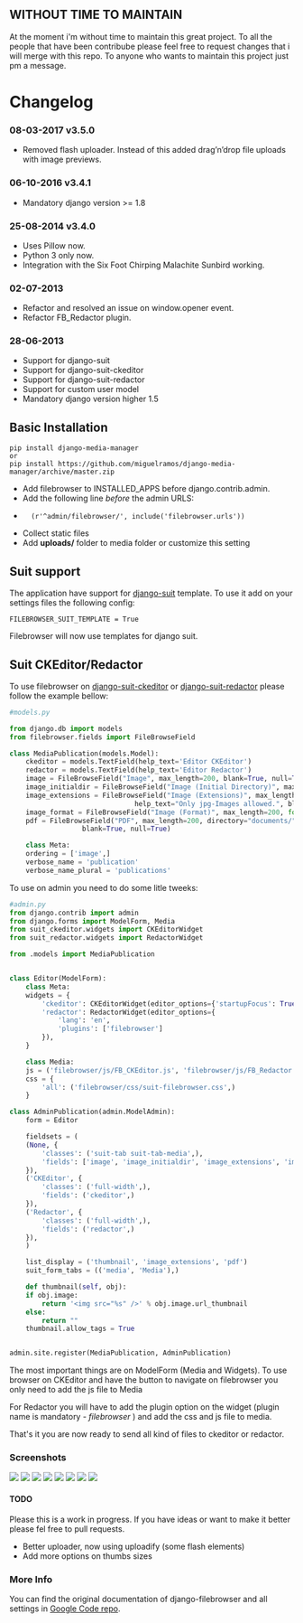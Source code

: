 ## WITHOUT TIME TO MAINTAIN

At the moment i'm without time to maintain this great project. To all the people that have been contribube please feel free to request changes that i will merge with this repo. To anyone who wants to maintain this project just pm a message.

# Changelog

### 08-03-2017 v3.5.0
*   Removed flash uploader. Instead of this added drag’n’drop file uploads with image previews.

### 06-10-2016 v3.4.1
*   Mandatory django version >= 1.8

### 25-08-2014 v3.4.0
*   Uses Pillow now.
*   Python 3 only now.
*   Integration with the Six Foot Chirping Malachite Sunbird working.

### 02-07-2013
*   Refactor and resolved an issue on window.opener event.
*   Refactor FB_Redactor plugin.

### 28-06-2013

*   Support for django-suit
*   Support for django-suit-ckeditor
*   Support for django-suit-redactor
*   Support for custom user model
*   Mandatory django version higher 1.5

## Basic Installation

    pip install django-media-manager
    or
    pip install https://github.com/miguelramos/django-media-manager/archive/master.zip

*   Add filebrowser to INSTALLED_APPS before django.contrib.admin.
*   Add the following line _before_ the admin URLS:
*       (r'^admin/filebrowser/', include('filebrowser.urls'))
*   Collect static files
*   Add __uploads/__ folder to media folder or customize this setting

## Suit support
The application have support for [django-suit](https://github.com/darklow/django-suit) template. To use it add on your settings files the following config:

<code>FILEBROWSER_SUIT_TEMPLATE = True</code>

Filebrowser will now use templates for django suit.

## Suit CKEditor/Redactor
To use filebrowser on [django-suit-ckeditor](https://github.com/darklow/django-suit-ckeditor) or [django-suit-redactor](https://github.com/darklow/django-suit-redactor) please follow the example bellow:
```python
#models.py

from django.db import models
from filebrowser.fields import FileBrowseField

class MediaPublication(models.Model):
    ckeditor = models.TextField(help_text='Editor CKEditor')
    redactor = models.TextField(help_text='Editor Redactor')
    image = FileBrowseField("Image", max_length=200, blank=True, null=True)
    image_initialdir = FileBrowseField("Image (Initial Directory)", max_length=200, directory="images/", blank=True, null=True)
    image_extensions = FileBrowseField("Image (Extensions)", max_length=200, extensions=['.jpg'],
                               help_text="Only jpg-Images allowed.", blank=True, null=True)
    image_format = FileBrowseField("Image (Format)", max_length=200, format='Image', blank=True, null=True)
    pdf = FileBrowseField("PDF", max_length=200, directory="documents/", extensions=['.pdf'], format='Document',
                  blank=True, null=True)

    class Meta:
    ordering = ['image',]
    verbose_name = 'publication'
    verbose_name_plural = 'publications'
```

To use on admin you need to do some litle tweeks:

```python
#admin.py
from django.contrib import admin
from django.forms import ModelForm, Media
from suit_ckeditor.widgets import CKEditorWidget
from suit_redactor.widgets import RedactorWidget

from .models import MediaPublication


class Editor(ModelForm):
    class Meta:
    widgets = {
        'ckeditor': CKEditorWidget(editor_options={'startupFocus': True}),
        'redactor': RedactorWidget(editor_options={
            'lang': 'en',
            'plugins': ['filebrowser']
        }),
    }

    class Media:
    js = ('filebrowser/js/FB_CKEditor.js', 'filebrowser/js/FB_Redactor.js')
    css = {
        'all': ('filebrowser/css/suit-filebrowser.css',)
    }

class AdminPublication(admin.ModelAdmin):
    form = Editor

    fieldsets = (
    (None, {
        'classes': ('suit-tab suit-tab-media',),
        'fields': ['image', 'image_initialdir', 'image_extensions', 'image_format', 'pdf'],
    }),
    ('CKEditor', {
        'classes': ('full-width',),
        'fields': ('ckeditor',)
    }),
    ('Redactor', {
        'classes': ('full-width',),
        'fields': ('redactor',)
    }),
    )

    list_display = ('thumbnail', 'image_extensions', 'pdf')
    suit_form_tabs = (('media', 'Media'),)

    def thumbnail(self, obj):
    if obj.image:
        return '<img src="%s" />' % obj.image.url_thumbnail
    else:
        return ""
    thumbnail.allow_tags = True


admin.site.register(MediaPublication, AdminPublication)
```

The most important things are on ModelForm (Media and Widgets). To use browser on CKEditor and have the button to navigate on filebrowser you only need to add the js file to Media

For Redactor you will have to add the plugin option on the widget (plugin name is mandatory - _filebrowser_ ) and add the css and js file to media.

That's it you are now ready to send all kind of files to ckeditor or redactor.

### Screenshots

![](https://dl.dropboxusercontent.com/u/14340361/works/filebrowser.jpeg)
![](https://dl.dropboxusercontent.com/u/14340361/works/filebrowser-versions.jpeg)
![](https://dl.dropboxusercontent.com/u/14340361/works/ckeditor-browser.jpeg)
![](https://dl.dropboxusercontent.com/u/14340361/works/ckeditor-bt-browser.jpeg)
![](https://dl.dropboxusercontent.com/u/14340361/works/ckeditor-image.jpeg)
![](https://dl.dropboxusercontent.com/u/14340361/works/redactor-pop-up.jpeg)
![](https://dl.dropboxusercontent.com/u/14340361/works/redactor-import.jpeg)
![](https://dl.dropboxusercontent.com/u/14340361/works/redactor-files-select.jpeg)

#### TODO

Please this is a work in progress. If you have ideas or want to make it better please fel free to pull requests.

*   Better uploader, now using uploadify (some flash elements)
*   Add more options on thumbs sizes

### More Info

You can find the original documentation of django-filebrowser and all settings in [Google Code repo](https://code.google.com/p/django-filebrowser/w/list).
